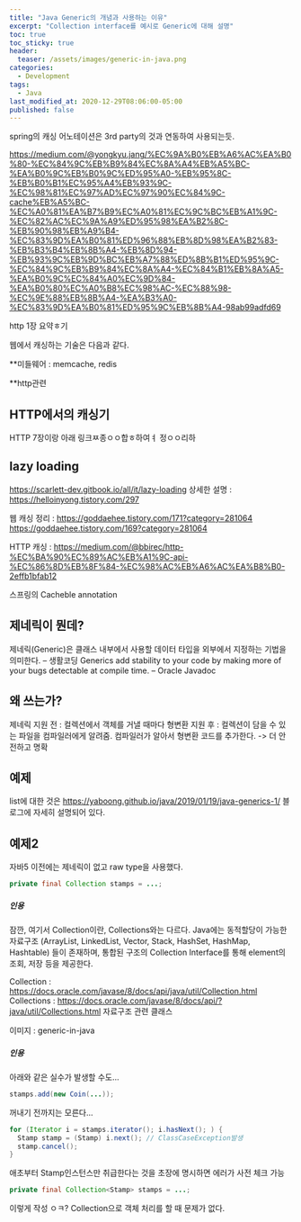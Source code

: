 ```yaml
---
title: "Java Generic의 개념과 사용하는 이유"
excerpt: "Collection interface를 예시로 Generic에 대해 설명"
toc: true
toc_sticky: true
header:
  teaser: /assets/images/generic-in-java.png
categories:
  - Development 
tags:
  - Java
last_modified_at: 2020-12-29T08:06:00-05:00
published: false
---
```


spring의 캐싱 어노테이션은 3rd party의 것과 연동하여 사용되는듯.

https://medium.com/@yongkyu.jang/%EC%9A%B0%EB%A6%AC%EA%B0%80-%EC%84%9C%EB%B9%84%EC%8A%A4%EB%A5%BC-%EA%B0%9C%EB%B0%9C%ED%95%A0-%EB%95%8C-%EB%B0%B1%EC%95%A4%EB%93%9C-%EC%98%81%EC%97%AD%EC%97%90%EC%84%9C-cache%EB%A5%BC-%EC%A0%81%EA%B7%B9%EC%A0%81%EC%9C%BC%EB%A1%9C-%EC%82%AC%EC%9A%A9%ED%95%98%EA%B2%8C-%EB%90%98%EB%A9%B4-%EC%83%9D%EA%B0%81%ED%96%88%EB%8D%98%EA%B2%83-%EB%B3%B4%EB%8B%A4-%EB%8D%94-%EB%93%9C%EB%9D%BC%EB%A7%88%ED%8B%B1%ED%95%9C-%EC%84%9C%EB%B9%84%EC%8A%A4-%EC%84%B1%EB%8A%A5-%EA%B0%9C%EC%84%A0%EC%9D%84-%EA%B0%80%EC%A0%B8%EC%98%AC-%EC%88%98-%EC%9E%88%EB%8B%A4-%EA%B3%A0-%EC%83%9D%EA%B0%81%ED%95%9C%EB%8B%A4-98ab99adfd69


http 1장 요약ㅎ기 

웹에서 캐싱하는 기술은 다음과 같다. 

**미들웨어 : 
memcache, redis


**http관련




## HTTP에서의 캐싱기
HTTP 7장이랑 아래 링크ㅉ종ㅇㅇ합ㅎ하여ㅕ 정ㅇㅇ리하

## lazy loading
https://scarlett-dev.gitbook.io/all/it/lazy-loading
상세한 설명 : https://helloinyong.tistory.com/297


웹 캐싱 정리 : 
https://goddaehee.tistory.com/171?category=281064
https://goddaehee.tistory.com/169?category=281064


HTTP 캐싱 : 
https://medium.com/@bbirec/http-%EC%BA%90%EC%89%AC%EB%A1%9C-api-%EC%86%8D%EB%8F%84-%EC%98%AC%EB%A6%AC%EA%B8%B0-2effb1bfab12

스프링의 Cacheble annotation




## 제네릭이 뭔데?
제네릭(Generic)은 클래스 내부에서 사용할 데이터 타입을 외부에서 지정하는 기법을 의미한다. – 생활코딩
Generics add stability to your code by making more of your bugs detectable at compile time. – Oracle Javadoc

## 왜 쓰는가?
제네릭 지원 전 : 컬렉션에서 객체를 거낼 때마다 형변환
지원 후 : 컬렉션이 담을 수 있는 파일을 컴파일러에게 알려줌. 
컴파일러가 알아서 형변환 코드를 추가한다. -> 더 안전하고 명확


## 예제
list에 대한 것은 
https://yaboong.github.io/java/2019/01/19/java-generics-1/
블로그에 자세히 설명되어 있다. 

## 예제2
자바5 이전에는 제네릭이 없고 raw type을 사용했다. 
```Java
private final Collection stamps = ...; 

```

##### 인용
잠깐, 여기서 Collection이란, Collections와는 다르다.
Java에는 동적할당이 가능한 자료구조 
(ArrayList, LinkedList, Vector, Stack, HashSet, HashMap, Hashtable)
들이 존재하며, 
통합된 구조의 Collection Interface를 통해 element의 조회, 저장 등을 제공한다. 

Collection : https://docs.oracle.com/javase/8/docs/api/java/util/Collection.html
Collections : https://docs.oracle.com/javase/8/docs/api/?java/util/Collections.html
자료구조 관련 클래스

이미지 : generic-in-java
##### 인용


아래와 같은 실수가 발생할 수도...
```Java
stamps.add(new Coin(...));
```
꺼내기 전까지는 모른다...

```Java
for (Iterator i = stamps.iterator(); i.hasNext(); ) {
  Stamp stamp = (Stamp) i.next(); // ClassCaseException발생
  stamp.cancel();
}
```

애초부터 Stamp인스턴스만 취급한다는 것을 초장에 명시하면 에러가 사전 체크 가능


```Java
private final Collection<Stamp> stamps = ...;
```
이렇게 작성 ㅇㅋ? 
Collection으로 객체 처리를 할 때 문제가 없다. 

